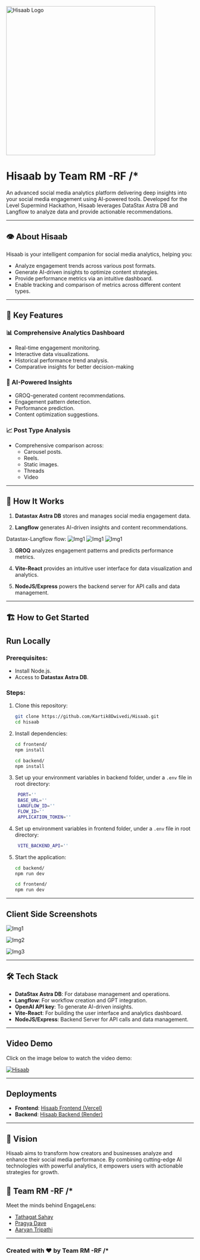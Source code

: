 <img src="./public/1.png" alt="Hisaab Logo" width="400px">

# Hisaab by Team RM -RF /* 

An advanced social media analytics platform delivering deep insights into your social media engagement using AI-powered tools. Developed for the Level Supermind Hackathon, Hisaab leverages DataStax Astra DB and Langflow to analyze data and provide actionable recommendations. 

---

## 👁️ About Hisaab  

Hisaab is your intelligent companion for social media analytics, helping you:  
- Analyze engagement trends across various post formats.
- Generate AI-driven insights to optimize content strategies.
- Provide performance metrics via an intuitive dashboard.
- Enable tracking and comparison of metrics across different content types. 

---

## 🌟 Key Features  

### **📊 Comprehensive Analytics Dashboard**  
- Real-time engagement monitoring.
- Interactive data visualizations.
- Historical performance trend analysis.
- Comparative insights for better decision-making

### **🤖 AI-Powered Insights**  
- GROQ-generated content recommendations.  
- Engagement pattern detection.  
- Performance prediction.  
- Content optimization suggestions.  

### **📈 Post Type Analysis**  
- Comprehensive comparison across:  
  - Carousel posts.  
  - Reels.  
  - Static images.  
  - Threads
  - Video

---

## 🚀 How It Works

1. **Datastax Astra DB** stores and manages social media engagement data.

2. **Langflow** generates AI-driven insights and content recommendations.

Datastax-Langflow flow:
    ![Img1](./public/6.png)
    ![Img1](./public/7.png)
    ![Img1](./public/8.png)

3. **GROQ** analyzes engagement patterns and predicts performance metrics.

4. **Vite-React** provides an intuitive user interface for data visualization and analytics.

5. **NodeJS/Express** powers the backend server for API calls and data management.

---

## 🏗️ How to Get Started
## **Run Locally**

### Prerequisites:

- Install Node.js.
- Access to **Datastax Astra DB**.

### Steps:

1. Clone this repository:
   ```bash
   git clone https://github.com/Kartik8Dwivedi/Hisaab.git
   cd hisaab
   ```
2. Install dependencies:
   ```bash
   cd frontend/
   npm install
   ```
   ```bash
   cd backend/
   npm install
   ```
3. Set up your environment variables in backend folder, under a `.env` file in root directory:
   ```bash
    PORT=''
    BASE_URL=''
    LANGFLOW_ID=''
    FLOW_ID=''
    APPLICATION_TOKEN=''
   ```

4. Set up environment variables in frontend folder, under a `.env` file in root directory:
   ```bash
    VITE_BACKEND_API=''
   ```
5. Start the application:
   ```bash
   cd backend/
   npm run dev
   ```
   ```bash
   cd frontend/
   npm run dev
   ```


---

## Client Side Screenshots

![Img1](./public/3.png)

![Img2](./public/4.png)

![Img3](./public/5.png)

---

## 🛠️ Tech Stack  

- **DataStax Astra DB**: For database management and operations.  
- **Langflow**: For workflow creation and GPT integration.  
- **OpenAI API key**: To generate AI-driven insights.  
- **Vite-React**: For building the user interface and analytics dashboard.
- **NodeJS/Express**: Backend Server for API calls and data management.  

---

## Video Demo

Click on the image below to watch the video demo:

[![Hisaab](https://www.vdocipher.com/blog/wp-content/uploads/2023/12/DALL%C2%B7E-2023-12-10-20.21.58-A-creative-and-visually-appealing-featured-image-for-a-blog-about-video-thumbnails-for-various-social-platforms-like-YouTube-Instagram-and-TikTok-s-1024x585.png)](https://www.youtube.com/watch?v=tkvlxZkCES8)

---

## Deployments

- **Frontend**: [Hisaab Frontend (Vercel)](https://hisaab-j3t7.vercel.app/)
- **Backend**: [Hisaab Backend (Render)](https://hisaab-j0mt.onrender.com)

---

## 🎯 Vision
Hisaab aims to transform how creators and businesses analyze and enhance their social media performance. By combining cutting-edge AI technologies with powerful analytics, it empowers users with actionable strategies for growth.

## 👥 Team RM -RF /*
Meet the minds behind EngageLens:

- [Tathagat Sahay](https://github.com/Tathagatsahay)
- [Pragya Dave](https://github.com/pragya0702)
- [Aaryan Tripathi](https://github.com/Aaryan1311)

<hr>
<h3>Created with ❤️ by Team RM -RF /*</h3>
